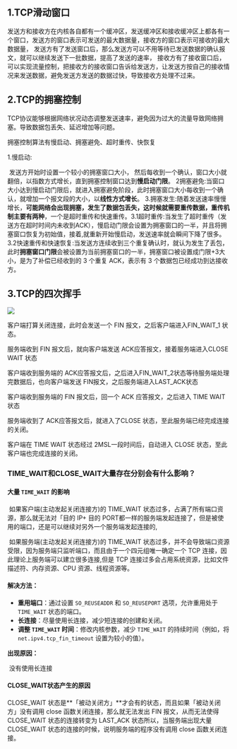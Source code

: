 ## 1.TCP滑动窗口

发送方和接收方在内核各自都有一个缓冲区，发送缓冲区和接收缓冲区上都各有一个窗口，发送方的窗口表示可发送的最大数据量，接收方的窗口表示可接收的最大数据量，
发送方有了发送窗口后，那么发送方可以不用等待已发送数据的确认报文，就可以继续发送下一批数据，提高了发送的速率，
接收方有了接收窗口后，可以实现流量控制，把接收方的接收窗口告诉给发送方，让发送方按自己的接收情况来发送数据，避免发送方发送的数据过快，导致接收方处理不过来。

## 2.TCP的拥塞控制

TCP协议能够根据网络状况动态调整发送速率，避免因为过大的流量导致网络拥塞。导致数据包丢失、延迟增加等问题。

拥塞控制算法有慢启动、拥塞避免、超时重传、快恢复

1.慢启动:

​	发送方开始时设置一个较小的拥塞窗口大小，
​	然后每收到一个确认，窗口大小就翻倍，以指数方式增长，直到拥塞控制窗口达到**慢启动门限**。
2拥塞避免:当窗口大小达到慢启动门限后，就进入拥塞避免阶段，此时拥塞窗口大小每收到一个确认，就增加一个报文段的大小，以**线性方式增长**。
3.拥塞发生:随着发送速率慢慢增长，**可能网络会出现拥塞，发生了数据包丢失，这时候就需要重传数据，重传机制主要有两种**，一个是超时重传和快速重传。
​	3.1超时重传:当发生了超时重传（发送方在超时时间内未收到ACK），慢启动门限会设置为拥塞窗口的一半，并且将拥塞窗口恢复为初始值，接着,就重新开始慢启动，发送速率就会瞬间下降了很多。
​	3.2快速重传和快速恢复:当发送方连续收到三个重复确认时，就认为发生了丢包，此时**拥塞窗口门限**会被设置为当前拥塞窗口的一半，拥塞窗口被设置成门限+3大小，是为了补偿已经收到的 3 个重复 ACK，表示有 3 个数据包已经成功到达接收方。

## 3.TCP的四次挥手

![](D:\学习笔记\计算机网络\pictures\Snipaste_2025-03-20_19-39-18.png)

客户端打算关闭连接，此时会发送一个 FIN 报文，之后客户端进入FIN_WAIT_1 状态。

服务端收到 FIN 报文后，就向客户端发送 ACK应答报文，接着服务端进入CLOSE WAIT 状态

客户端收到服务端的 ACK应答报文后，之后进入FIN_WAIT_2状态等待服务端处理完数据后，也向客户端发送 FIN报文，之后服务端进入LAST_ACK状态

客户端收到服务端的 FIN 报文后，回一个 ACK 应答报文，之后进入 TIME WAIT 状态

服务端收到了 ACK应答报文后，就进入了CLOSE 状态，至此服务端已经完成连接的关闭。

客户端在 TIME WAIT 状态经过 2MSL一段时间后，自动进入 CLOSE 状态，至此客户端也完成连接的关闭。

### **TIME_WAIT和CLOSE_WAIT大量存在分别会有什么影响？**

#### 大量 `TIME_WAIT` 的影响

​	如果客户端(主动发起关闭连接方)的 TIME_WAIT 状态过多，占满了所有端口资源，那么就无法对「目的 IP+ 目的 PORT都一样的服务端发起连接了，但是被使用的端口，还是可以继续对另外一个服务端发起连接的,

​	如果服务端(主动发起关闭连接方)的 TIME_WAIT 状态过多，并不会导致端口资源受限，因为服务端只监听端口，而且由于一个四元组唯一确定一个 TCP 连接，因此理论上服务端可以建立很多连接,但是 TCP 连接过多会占用系统资源，比如文件描述符、内存资源、CPU 资源、线程资源等。

#### 解决方法：

- **重用端口**：通过设置 `SO_REUSEADDR` 和 `SO_REUSEPORT` 选项，允许重用处于 `TIME_WAIT` 状态的端口。
- **长连接**：尽量使用长连接，减少短连接的创建和关闭。
- **调整 `TIME_WAIT` 时间**：修改内核参数，减少 `TIME_WAIT` 的持续时间（例如，将 `net.ipv4.tcp_fin_timeout` 设置为较小的值）。

**出现原因：**

​	没有使用长连接

#### CLOSE_WAIT状态产生的原因

CLOSE_WAIT 状态是**「被动关闭方」**才会有的状态，而且如果「被动关闭方」没有调用 close 函数关闭连接，那么就无法发出 FIN 报文，从而无法使得 CLOSE_WAIT 状态的连接转变为 LAST_ACK 状态所以，当服务端出现大量 CLOSE_WAIT 状态的连接的时候，说明服务端的程序没有调用 close 函数关闭连接。